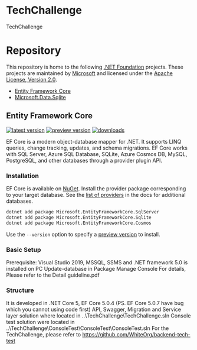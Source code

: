 # TechChallenge
TechChallenge

# Repository


This repository is home to the following [.NET Foundation](https://dotnetfoundation.org/) projects. These projects are maintained by [Microsoft](https://github.com/microsoft) and licensed under the [Apache License, Version 2.0](LICENSE.txt).

* [Entity Framework Core](#entity-framework-core)
* [Microsoft.Data.Sqlite](#microsoftdatasqlite)

## Entity Framework Core

[![latest version](https://img.shields.io/nuget/v/Microsoft.EntityFrameworkCore)](https://www.nuget.org/packages/Microsoft.EntityFrameworkCore) [![preview version](https://img.shields.io/nuget/vpre/Microsoft.EntityFrameworkCore)](https://www.nuget.org/packages/Microsoft.EntityFrameworkCore/absoluteLatest) [![downloads](https://img.shields.io/nuget/dt/Microsoft.EntityFrameworkCore)](https://www.nuget.org/packages/Microsoft.EntityFrameworkCore)

EF Core is a modern object-database mapper for .NET. It supports LINQ queries, change tracking, updates, and schema migrations. EF Core works with SQL Server, Azure SQL Database, SQLite, Azure Cosmos DB, MySQL, PostgreSQL, and other databases through a provider plugin API.

### Installation

EF Core is available on [NuGet](https://www.nuget.org/packages/Microsoft.EntityFrameworkCore). Install the provider package corresponding to your target database. See the [list of providers](https://docs.microsoft.com/ef/core/providers/) in the docs for additional databases.

```sh
dotnet add package Microsoft.EntityFrameworkCore.SqlServer
dotnet add package Microsoft.EntityFrameworkCore.Sqlite
dotnet add package Microsoft.EntityFrameworkCore.Cosmos
```

Use the `--version` option to specify a [preview version](https://www.nuget.org/packages/Microsoft.EntityFrameworkCore/absoluteLatest) to install.


### Basic Setup
Prerequisite: Visual Studio 2019, MSSQL, SSMS and .NET framework 5.0 is installed on PC
Update-database in Package Manage Console
For details, Please refer to the Detail guideline.pdf


### Structure
It is developed in .NET Core 5, EF Core 5.0.4 (PS. EF Core 5.0.7 have bug which you cannot using code first)
API, Swagger, Migration and Service layer solution where located  in ..\TechChallenge\TechChallenge.sln
Console test solution were located in ..\TechChallenge\ConsoleTest\ConsoleTest\ConsoleTest.sln 
For the TechChallenge, please refer to https://github.com/WhiteOrg/backend-tech-test



